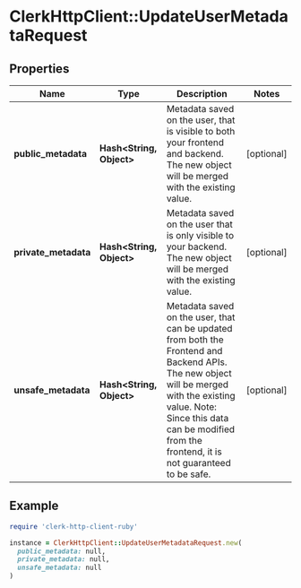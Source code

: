 # ClerkHttpClient::UpdateUserMetadataRequest

## Properties

| Name | Type | Description | Notes |
| ---- | ---- | ----------- | ----- |
| **public_metadata** | **Hash&lt;String, Object&gt;** | Metadata saved on the user, that is visible to both your frontend and backend. The new object will be merged with the existing value. | [optional] |
| **private_metadata** | **Hash&lt;String, Object&gt;** | Metadata saved on the user that is only visible to your backend. The new object will be merged with the existing value. | [optional] |
| **unsafe_metadata** | **Hash&lt;String, Object&gt;** | Metadata saved on the user, that can be updated from both the Frontend and Backend APIs. The new object will be merged with the existing value.  Note: Since this data can be modified from the frontend, it is not guaranteed to be safe. | [optional] |

## Example

```ruby
require 'clerk-http-client-ruby'

instance = ClerkHttpClient::UpdateUserMetadataRequest.new(
  public_metadata: null,
  private_metadata: null,
  unsafe_metadata: null
)
```

